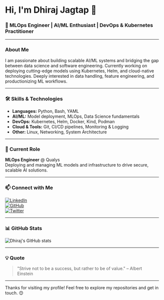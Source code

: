 # Hi, I'm Dhiraj Jagtap 👋

### 🚀 MLOps Engineer | AI/ML Enthusiast | DevOps & Kubernetes Practitioner

---

### About Me
I am passionate about building scalable AI/ML systems and bridging the gap between data science and software engineering. Currently working on deploying cutting-edge models using Kubernetes, Helm, and cloud-native technologies. Deeply interested in data handling, feature engineering, and productionizing ML workflows.

---

### 🛠️ Skills & Technologies
- **Languages:** Python, Bash, YAML
- **AI/ML:** Model deployment, MLOps, Data Science fundamentals
- **DevOps:** Kubernetes, Helm, Docker, Kind, Podman
- **Cloud & Tools:** Git, CI/CD pipelines, Monitoring & Logging
- **Other:** Linux, Networking, System Architecture

---

### 💼 Current Role
**MLOps Engineer** @ Qualys  
Deploying and managing ML models and infrastructure to drive secure, scalable AI solutions.

---

### 📫 Connect with Me
[![LinkedIn](https://img.shields.io/badge/LinkedIn-Dhiraj%20Jagtap-blue?logo=linkedin)](https://linkedin.com/in/dhirajjagtap)  
[![GitHub](https://img.shields.io/badge/GitHub-dhirajjagtap-black?logo=github)](https://github.com/dhirajjagtap)  
[![Twitter](https://img.shields.io/badge/Twitter-@DhirajJagtap-blue?logo=twitter)](https://twitter.com/DhirajJagtap)  

---

### 📊 GitHub Stats

![Dhiraj's GitHub stats](https://github-readme-stats.vercel.app/api?username=dhirajjagtap&show_icons=true&theme=radical)

---

### 💡 Quote
> "Strive not to be a success, but rather to be of value." – Albert Einstein

---

Thanks for visiting my profile! Feel free to explore my repositories and get in touch. 😊
